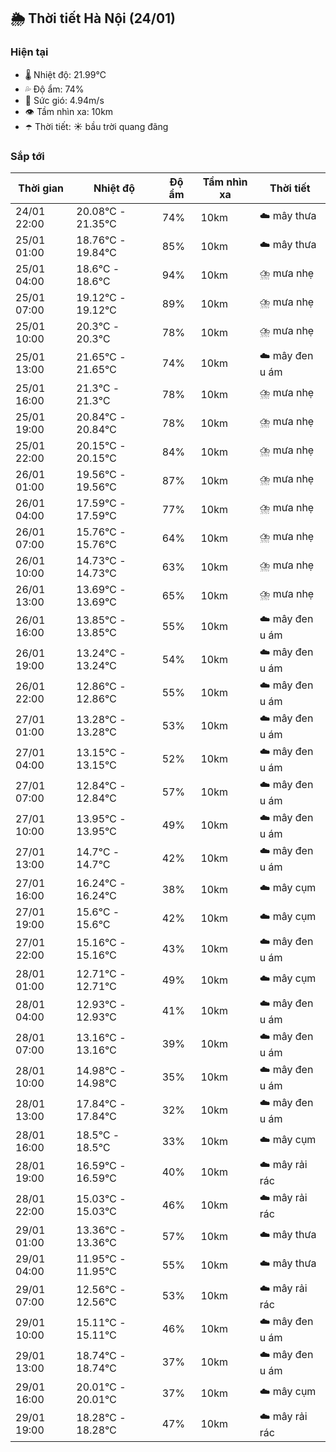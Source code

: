 ## 🌦️ Thời tiết Hà Nội (24/01)

### Hiện tại

- 🌡️ Nhiệt độ: 21.99℃
- 💦 Độ ẩm: 74%
- 💨 Sức gió: 4.94m/s
- 👁️ Tầm nhìn xa: 10km
- ☂️ Thời tiết: ☀️ bầu trời quang đãng

### Sắp tới

| Thời gian | Nhiệt độ | Độ ẩm | Tầm nhìn xa | Thời tiết |
| --- | --- | --- | --- | --- |
| 24/01 22:00 | 20.08℃ - 21.35℃ | 74% | 10km | ☁️ mây thưa |
| 25/01 01:00 | 18.76℃ - 19.84℃ | 85% | 10km | ☁️ mây thưa |
| 25/01 04:00 | 18.6℃ - 18.6℃ | 94% | 10km | ⛈️ mưa nhẹ |
| 25/01 07:00 | 19.12℃ - 19.12℃ | 89% | 10km | ⛈️ mưa nhẹ |
| 25/01 10:00 | 20.3℃ - 20.3℃ | 78% | 10km | ⛈️ mưa nhẹ |
| 25/01 13:00 | 21.65℃ - 21.65℃ | 74% | 10km | ☁️ mây đen u ám |
| 25/01 16:00 | 21.3℃ - 21.3℃ | 78% | 10km | ⛈️ mưa nhẹ |
| 25/01 19:00 | 20.84℃ - 20.84℃ | 78% | 10km | ⛈️ mưa nhẹ |
| 25/01 22:00 | 20.15℃ - 20.15℃ | 84% | 10km | ⛈️ mưa nhẹ |
| 26/01 01:00 | 19.56℃ - 19.56℃ | 87% | 10km | ⛈️ mưa nhẹ |
| 26/01 04:00 | 17.59℃ - 17.59℃ | 77% | 10km | ⛈️ mưa nhẹ |
| 26/01 07:00 | 15.76℃ - 15.76℃ | 64% | 10km | ⛈️ mưa nhẹ |
| 26/01 10:00 | 14.73℃ - 14.73℃ | 63% | 10km | ⛈️ mưa nhẹ |
| 26/01 13:00 | 13.69℃ - 13.69℃ | 65% | 10km | ⛈️ mưa nhẹ |
| 26/01 16:00 | 13.85℃ - 13.85℃ | 55% | 10km | ☁️ mây đen u ám |
| 26/01 19:00 | 13.24℃ - 13.24℃ | 54% | 10km | ☁️ mây đen u ám |
| 26/01 22:00 | 12.86℃ - 12.86℃ | 55% | 10km | ☁️ mây đen u ám |
| 27/01 01:00 | 13.28℃ - 13.28℃ | 53% | 10km | ☁️ mây đen u ám |
| 27/01 04:00 | 13.15℃ - 13.15℃ | 52% | 10km | ☁️ mây đen u ám |
| 27/01 07:00 | 12.84℃ - 12.84℃ | 57% | 10km | ☁️ mây đen u ám |
| 27/01 10:00 | 13.95℃ - 13.95℃ | 49% | 10km | ☁️ mây đen u ám |
| 27/01 13:00 | 14.7℃ - 14.7℃ | 42% | 10km | ☁️ mây đen u ám |
| 27/01 16:00 | 16.24℃ - 16.24℃ | 38% | 10km | ☁️ mây cụm |
| 27/01 19:00 | 15.6℃ - 15.6℃ | 42% | 10km | ☁️ mây cụm |
| 27/01 22:00 | 15.16℃ - 15.16℃ | 43% | 10km | ☁️ mây đen u ám |
| 28/01 01:00 | 12.71℃ - 12.71℃ | 49% | 10km | ☁️ mây cụm |
| 28/01 04:00 | 12.93℃ - 12.93℃ | 41% | 10km | ☁️ mây đen u ám |
| 28/01 07:00 | 13.16℃ - 13.16℃ | 39% | 10km | ☁️ mây đen u ám |
| 28/01 10:00 | 14.98℃ - 14.98℃ | 35% | 10km | ☁️ mây đen u ám |
| 28/01 13:00 | 17.84℃ - 17.84℃ | 32% | 10km | ☁️ mây đen u ám |
| 28/01 16:00 | 18.5℃ - 18.5℃ | 33% | 10km | ☁️ mây cụm |
| 28/01 19:00 | 16.59℃ - 16.59℃ | 40% | 10km | ☁️ mây rải rác |
| 28/01 22:00 | 15.03℃ - 15.03℃ | 46% | 10km | ☁️ mây rải rác |
| 29/01 01:00 | 13.36℃ - 13.36℃ | 57% | 10km | ☁️ mây thưa |
| 29/01 04:00 | 11.95℃ - 11.95℃ | 55% | 10km | ☁️ mây thưa |
| 29/01 07:00 | 12.56℃ - 12.56℃ | 53% | 10km | ☁️ mây rải rác |
| 29/01 10:00 | 15.11℃ - 15.11℃ | 46% | 10km | ☁️ mây đen u ám |
| 29/01 13:00 | 18.74℃ - 18.74℃ | 37% | 10km | ☁️ mây đen u ám |
| 29/01 16:00 | 20.01℃ - 20.01℃ | 37% | 10km | ☁️ mây cụm |
| 29/01 19:00 | 18.28℃ - 18.28℃ | 47% | 10km | ☁️ mây rải rác |
